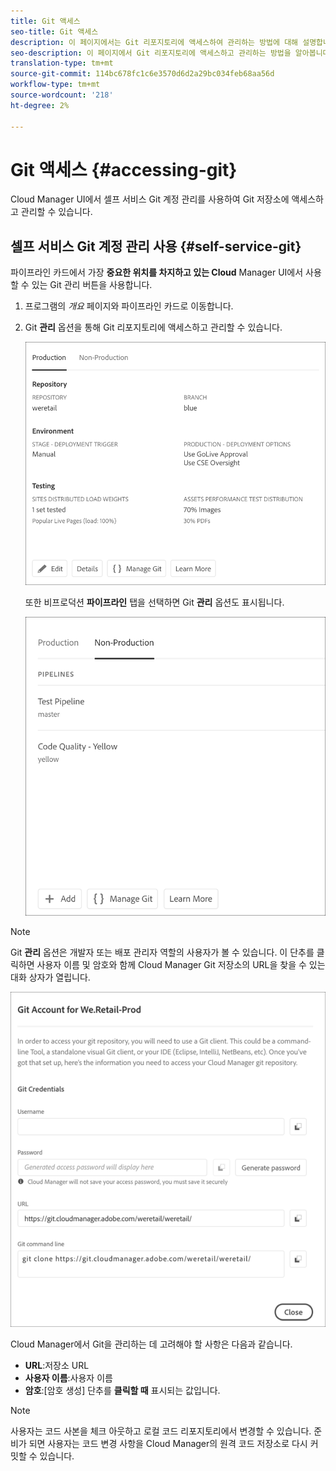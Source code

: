 ```yaml
---
title: Git 액세스
seo-title: Git 액세스
description: 이 페이지에서는 Git 리포지토리에 액세스하여 관리하는 방법에 대해 설명합니다.
seo-description: 이 페이지에서 Git 리포지토리에 액세스하고 관리하는 방법을 알아봅니다.
translation-type: tm+mt
source-git-commit: 114bc678fc1c6e3570d6d2a29bc034feb68aa56d
workflow-type: tm+mt
source-wordcount: '218'
ht-degree: 2%

---
```



# Git 액세스 {#accessing-git}

Cloud Manager UI에서 셀프 서비스 Git 계정 관리를 사용하여 Git 저장소에 액세스하고 관리할 수 있습니다.

## 셀프 서비스 Git 계정 관리 사용 {#self-service-git}

파이프라인 카드에서 가장 **중요한 위치를 차지하고 있는 Cloud** Manager UI에서 사용할 수 있는 Git 관리 버튼을 사용합니다.

1. 프로그램의 *개요* 페이지와 파이프라인 카드로 이동합니다.

1. Git **관리** 옵션을 통해 Git 리포지토리에 액세스하고 관리할 수 있습니다.

   ![](assets/manage-git1.png)

   또한 비프로덕션 **파이프라인** 탭을 선택하면 Git **관리** 옵션도 표시됩니다.

   ![](assets/manage-git-new2.png)

>[!NOTE]
>Git **관리** 옵션은 개발자 또는 배포 관리자 역할의 사용자가 볼 수 있습니다. 이 단추를 클릭하면 사용자 이름 및 암호와 함께 Cloud Manager Git 저장소의 URL을 찾을 수 있는 대화 상자가 열립니다.

![](assets/manage-git3.png)

Cloud Manager에서 Git을 관리하는 데 고려해야 할 사항은 다음과 같습니다.

* **URL**:저장소 URL
* **사용자 이름**:사용자 이름
* **암호**:[암호 생성] 단추를 **클릭할 때** 표시되는 값입니다.


>[!NOTE]
>
>사용자는 코드 사본을 체크 아웃하고 로컬 코드 리포지토리에서 변경할 수 있습니다. 준비가 되면 사용자는 코드 변경 사항을 Cloud Manager의 원격 코드 저장소로 다시 커밋할 수 있습니다.

